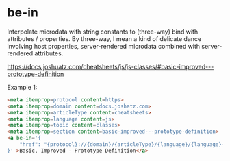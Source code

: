 # be-in

Interpolate microdata with string constants to (three-way) bind with attributes / properties.  By three-way, I mean a kind of delicate dance involving host properties, server-rendered microdata combined with server-rendered attributes.

https://docs.joshuatz.com/cheatsheets/js/js-classes/#basic-improved---prototype-definition

Example 1:

```html
<meta itemprop=protocol content=https>
<meta itemprop=domain content=docs.joshatz.com>
<meta itemprop=articleType content=cheatsheets>
<meta itemprop=language content=js>
<meta itemprop=topic content=classes>
<meta itemprop=section content=basic-improved---prototype-definition>
<a be-in='{
    "href": "{protocol}://{domain}/{articleType}/{language}/{language}-{classes}/#{section}"
}' >Basic, Improved - Prototype Definition</a>
```


